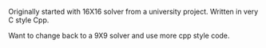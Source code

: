Originally started with 16X16 solver from a university project. Written in very C style Cpp.

Want to change back to a 9X9 solver and use more cpp style code.
